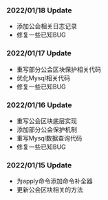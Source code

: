 ### 2022/01/18 Update
* 添加公会相关日志记录
* 修复一些已知BUG

### 2022/01/17 Update
* 重写部分公会区块保护相关代码
* 优化Mysql相关代码
* 修复一些已知BUG

### 2022/01/16 Update
* 重写公会区块底层实现
* 添加部分公会保护机制
* 重写Mysql数据查询代码
* 修复一些已知BUG

### 2022/01/15 Update
* 为apply命令添加命令补全器
* 更新公会区块相关的方法